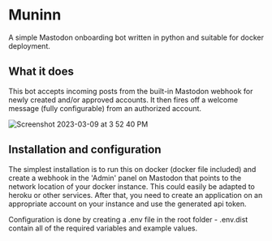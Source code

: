 # Muninn
A simple Mastodon onboarding bot written in python and suitable for docker deployment. 

## What it does

This bot accepts incoming posts from the built-in Mastodon webhook for newly created and/or approved accounts. It then fires off a welcome message (fully configurable) from an authorized account. 

![Screenshot 2023-03-09 at 3 52 40 PM](https://user-images.githubusercontent.com/83498383/224162109-605fdc58-010c-47a7-8a62-4b34b7523062.png)


## Installation and configuration
The simplest installation is to run this on docker (docker file included) and create a webhook in the 'Admin' panel on Mastodon that points to the network location of your docker instance. This could easily be adapted to heroku or other services. After that, you need to create an application on an appropriate account on your instance and use the generated api token.

Configuration is done by creating a .env file in the root folder - .env.dist contain all of the required variables and example values.
